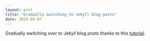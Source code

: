 ```yaml
---
layout: post
title: "Gradually switching to Jekyll blog posts"
date: 2015-09-07
---
```


Gradually switching over to Jekyll blog posts thanks to this [tutorial](jmcglone.com/guides/github-pages).
